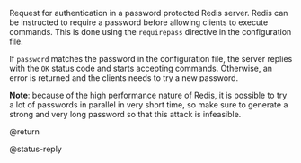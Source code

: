 Request for authentication in a password protected Redis server.
Redis can be instructed to require a password before allowing clients
to execute commands. This is done using the `requirepass` directive in the
configuration file.

If `password` matches the password in the configuration file, the server replies with
the `OK` status code and starts accepting commands.
Otherwise, an error is returned and the clients needs to try a new password.

**Note**: because of the high performance nature of Redis, it is possible to try
a lot of passwords in parallel in very short time, so make sure to generate
a strong and very long password so that this attack is infeasible.

@return

@status-reply

